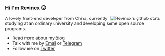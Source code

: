 ### Hi I'm Revincx 😛

<img align="right" src="https://github-readme-stats.vercel.app/api?username=Revincx&show_icons=true&icon_color=0366d6&bg_color=ffffff&hide_title=true&count_private=true" alt="Revincx's github stats"/>

A lovely front-end developer from China, currently studying at an ordinary university and developing some open source programs.

- Read more about my [Blog](https://blog.revincx.icu/)
- Talk with me by [Email](mailto:i@revincx.icu) or [Telegram](https://t.me/Revincx_Rua)
- Follow me on [Twitter](https://twitter.com/Revincx)

